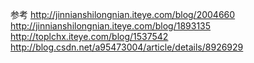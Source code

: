 参考
http://jinnianshilongnian.iteye.com/blog/2004660
http://jinnianshilongnian.iteye.com/blog/1893135
http://toplchx.iteye.com/blog/1537542
http://blog.csdn.net/a95473004/article/details/8926929